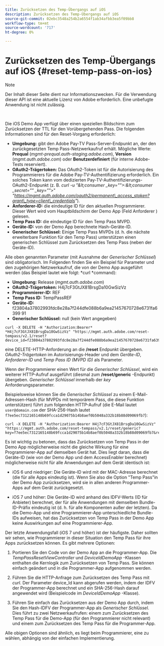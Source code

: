 ```yaml
---
title: Zurücksetzen des Temp-Übergangs auf iOS
description: Zurücksetzen des Temp-Übergangs auf iOS
source-git-commit: 02ebc3548a254b2a6554f1ab34afbb3ea5f09bb8
workflow-type: tm+mt
source-wordcount: '717'
ht-degree: 0%

---
```


# Zurücksetzen des Temp-Übergangs auf iOS {#reset-temp-pass-on-ios}

>[!NOTE]
>
>Der Inhalt dieser Seite dient nur Informationszwecken. Für die Verwendung dieser API ist eine aktuelle Lizenz von Adobe erforderlich. Eine unbefugte Anwendung ist nicht zulässig.

</br>

Die iOS Demo App verfügt über einen speziellen Bildschirm zum Zurücksetzen der TTL für den Vorübergehenden Pass. Die folgenden Informationen sind für den Reset-Vorgang erforderlich:

- **Umgebung:** gibt den Adobe Pay-TV Pass-Server-Endpunkt an, der den zurückgesetzten Temp Pass-Netzwerkaufruf erhält. Mögliche Werte: **Prequal** (*mgmt-prequal.auth-staging.adobe.com*), **Version** (*mgmt.auth.adobe.com*) oder **Benutzerdefiniert** (für interne Adobe-Tests reserviert).
- **OAuth2-Trägertoken:** Das OAuth2-Token ist für die Autorisierung des Programmierers für die Adobe Pay-TV-Authentifizierung erforderlich. Ein solches Token kann vom dedizierten Pay-TV-Authentifizierungs-OAuth2-Endpunkt (z. B. *curl -u &quot;\&lt;consumer _key=&quot;&quot;>:\&lt;consumer _secret=&quot;&quot; _key=&quot;&quot;>*&quot; *&quot;https://mgmt.auth.adobe.com/oauth2/permanent\_access_stoken?grant\_type=client\_credentials&quot;*).
- **Anforderer-ID:** die eindeutige ID für den aktuellen Programmierer. Dieser Wert wird vom Hauptbildschirm der Demo App (Feld Anforderer ) gelesen.
- **Temp Pass ID:** die eindeutige ID für den Temp Pass MVPD.
- **Geräte-ID:** von der Demo App berechnete Hash-Geräte-ID.
- **Generischer Schlüssel:** Einige Temp Pass MVPDs (d. h. die nächste erweiterbare Funktion für den Temp Pass) unterstützen einen generischen Schlüssel zum Zurücksetzen des Temp Pass (neben der Geräte-ID).

Alle oben genannten Parameter (mit Ausnahme der *Generischer Schlüssel*) sind obligatorisch. Im Folgenden finden Sie ein Beispiel für Parameter und den zugehörigen Netzwerkaufruf, die von der Demo App ausgeführt werden (das Beispiel lautet wie folgt: *curl *command):

- **Umgebung:** Release (*mgmt.auth.adobe.com*)
- **OAuth2-Trägertoken:** H4j7cF3GtJX81BrsgDa10GwSizVz
- **Programmierer-ID:** REF
- **Temp Pass ID:** TempPassREF
- **Geräte-ID:** f23804a37802993fdc8e28a7f244dfe088b6a9ea21457670728e6731fa6399 91
- **Generischer Schlüssel:** null (kein Wert angegeben)

```curl
curl -X DELETE -H "Authorization:Bearer* *H4j7cF3GtJX81BrsgDa10GwSizVz" "https://mgmt.auth.adobe.com/reset-tempass/v2.1/reset?device_id=f23804a37802993fdc8e28a7f244dfe088b6a9ea21457670728e6731fa639991&requestor_id=REF&mvpd_id=TempPassREF"
```

eine DELETE-HTTP-Anforderung an die **/reset** Endpunkt übergeben. *OAuth2-Trägertoken* im Autorisierungs-Header und dem *Geräte-ID*, *Anforderer-ID* und *Temp Pass ID (MVPD ID)* als Parameter.

Wenn der Programmierer einen Wert für die *Generischer Schlüssel*, wird ein weiterer HTTP-Aufruf ausgeführt (diesmal zum **/reset/generic** -Endpunkt) übergeben. *Generischer Schlüssel* innerhalb der *key* Anforderungsparameter.

Beispielsweise können Sie die *Generischer Schlüssel* zu einem E-Mail-Adressen-Hash (für MVPDs mit temporärem Pass, die diese Funktion unterstützen) führt zum folgenden HTTP-Aufruf (die E-Mail lautet `user@domain.com` der SHA-256-Hash lautet `f7ee5ec7312165148b69fcca1d29075b14b8aef0b5048a332b18b88d09069fb7`):

```curl
curl -X DELETE -H "Authorization:Bearer H4j7cF3GtJX81BrsgDa10GwSizVz"
"https://mgmt.auth.adobe.com/reset-tempass/v2.1/reset/generic?key=f7ee5ec7312165148b69fcca1d29075b14b8aef0b5048a332b18b88d09069fb7&requestor_id=REF&mvpd_id=TempPassREF"
```

Es ist wichtig zu betonen, dass das Zurücksetzen von Temp Pass in der Demo App möglicherweise nicht die gleiche Wirkung für eine Programmierer-App auf demselben Gerät hat. Dies liegt daran, dass die Geräte-ID (wie von der Demo App und dem AccessEnabler berechnet) möglicherweise nicht für alle Anwendungen auf dem Gerät identisch ist:

- iOS 6 und niedriger: Die Geräte-ID wird mit der MAC-Adresse berechnet (die für alle Apps eindeutig ist). Wenn Sie also die Option &quot;Temp Pass&quot;in der Demo App zurücksetzen, wird sie in allen anderen Programmer-Apps auf dem Gerät zurückgesetzt.

- iOS 7 und höher: Die Geräte-ID wird anhand des IDFV-Werts (ID für Anbieter) berechnet, der für alle Anwendungen mit demselben Bundle-ID-Präfix eindeutig ist (d. h. für alle Komponenten außer der letzten). Da die Demo-App und eine Programmierer-App unterschiedliche Bundle-IDs aufweisen, hat das Zurücksetzen von Temp Pass in der Demo App keine Auswirkungen auf eine Programmierer-App.

Der letzte Anwendungsfall (iOS 7 und höher) ist der häufigste. Daher sollten wir sehen, wie Programmierer in dieser Situation den Temp Pass für ihre Apps zurücksetzen können. Es gibt mehrere Optionen:

1. Portieren Sie den Code von der Demo App an die Programmer-App. Die *TempPassResetViewController* und *DeviceIdDemoApp* -Klassen enthalten die Kernlogik zum Zurücksetzen von Temp Pass. Sie können einfach geändert und in die Programmer-App aufgenommen werden.

1. Führen Sie die HTTP-Anfrage zum Zurücksetzen des Temp Pass mit *curl*. Der Parameter device\_Id kann abgerufen werden, indem der IDFV der Programmer-App berechnet und ein SHA-256-Hash darauf angewendet wird (Beispielcode im *DeviceIdDemoApp* -Klasse).

1. Führen Sie einfach das Zurücksetzen aus der Demo App durch, indem Sie den Hash-IDFV der Programmer-App als *Generischer Schlüssel*. Dies führt zu zwei Netzwerkaufrufen: einem zum Zurücksetzen des Temp Pass für die Demo-App (für den Programmierer nicht relevant) und einem zum Zurücksetzen des Temp Pass für die Programmer-App.

Alle obigen Optionen sind ähnlich, es liegt beim Programmierer, eine zu wählen, abhängig von der einfachen Implementierung.
